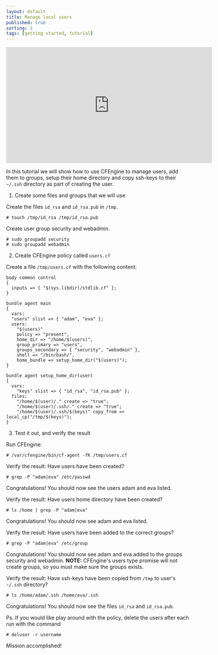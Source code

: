 ```yaml
---
layout: default
title: Manage local users
published: true
sorting: 3
tags: [getting started, tutorial]
---
```


<iframe width="560" height="315" src="https://www.youtube.com/embed/23QHpDEvYU8" frameborder="0" allow="accelerometer; autoplay; clipboard-write; encrypted-media; gyroscope; picture-in-picture" allowfullscreen></iframe>

In this tutorial we will show how to use CFEngine to manage users, add them to
groups, setup their home directory and copy ssh-keys to their `~/.ssh` directory
as part of creating the user.

1. Create some files and groups that we will use

Create the files `id_rsa` and `id_rsa.pub` in `/tmp`.

```console
# touch /tmp/id_rsa /tmp/id_rsa.pub
```

Create user group security and webadmin.

```console
# sudo groupadd security
# sudo groupadd webadmin
```

2. Create CFEngine policy called `users.cf`

Create a file `/tmp/users.cf` with the following content:

```cf3
body common control
{
  inputs => { "$(sys.libdir)/stdlib.cf" };
}

bundle agent main
{
  vars:
  "users" slist => { "adam", "eva" };
  users:
    "$(users)"
    policy => "present",
    home_dir => "/home/$(users)",
    group_primary => "users",
    groups_secondary => { "security", "webadmin" },
    shell => "/bin/bash/",
    home_bundle => setup_home_dir("$(users)");
}

bundle agent setup_home_dir(user)
{
  vars:
    "keys" slist => { "id_rsa", "id_rsa.pub" };
  files:
    "/home/$(user)/." create => "true";
    "/home/$(user)/.ssh/." create => "true";
    "/home/$(user)/.ssh/$(keys)" copy_from => local_cp("/tmp/$(keys)");
}
```

3. Test it out, and verify the result

Run CFEngine:

```console
# /var/cfengine/bin/cf-agent -fK /tmp/users.cf
```

Verify the result: Have users have been created?

```console
# grep -P "adam|eva" /etc/passwd
```

Congratulations! You should now see the users adam and eva listed.

Verify the result: Have users home directory have been created?

```console
# ls /home | grep -P "adam|eva"
```

Congratulations! You should now see adam and eva listed.

Verify the result: Have users have been added to the correct groups?

```console
# grep -P "adam|eva" /etc/group
```

Congratulations! You should now see adam and eva added to the groups security
and webadmin. **NOTE:** CFEngine's users type promise will not create groups, so
you must make sure the groups exists.

Verify the result: Have ssh-keys have been copied from `/tmp` to user's `~/.ssh`
directory?

```console
# ls /home/adam/.ssh /home/eva/.ssh
```

Congratulations! You should now see the files `id_rsa` and `id_rsa.pub`.

Ps. If you would like play around with the policy, delete the users after each run with the command

```console
# deluser -r username
```

Mission accomplished!
